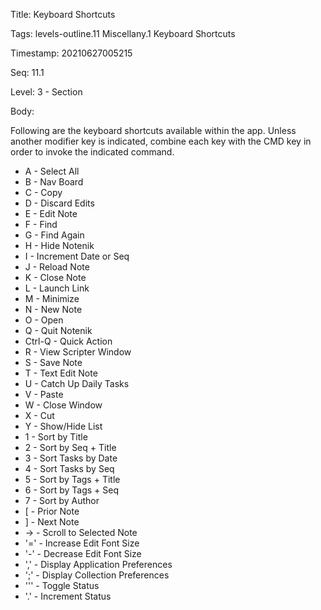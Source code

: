 Title:  Keyboard Shortcuts

Tags:   levels-outline.11 Miscellany.1 Keyboard Shortcuts

Timestamp: 20210627005215

Seq:    11.1

Level:  3 - Section

Body: 

Following are the keyboard shortcuts available within the app. Unless another modifier key is indicated, combine each key with the CMD key in order to invoke the indicated command. 

* A - Select All
* B - Nav Board
* C - Copy
* D - Discard Edits
* E - Edit Note
* F - Find
* G - Find Again
* H - Hide Notenik
* I - Increment Date or Seq
* J - Reload Note
* K - Close Note
* L - Launch Link
* M - Minimize
* N - New Note
* O - Open
* Q - Quit Notenik
* Ctrl-Q - Quick Action
* R - View Scripter Window
* S - Save Note
* T - Text Edit Note
* U - Catch Up Daily Tasks
* V - Paste
* W - Close Window
* X - Cut
* Y - Show/Hide List
* 1 - Sort by Title
* 2 - Sort by Seq + Title
* 3 - Sort Tasks by Date
* 4 - Sort Tasks by Seq
* 5 - Sort by Tags + Title  
* 6 - Sort by Tags + Seq
* 7 - Sort by Author
* \[ - Prior Note
* \]  - Next Note
* → - Scroll to Selected Note
* '=' - Increase Edit Font Size
* '-' - Decrease Edit Font Size
* ',' - Display Application Preferences
* ';' - Display Collection Preferences
* '\'' - Toggle Status
* '.' - Increment Status
